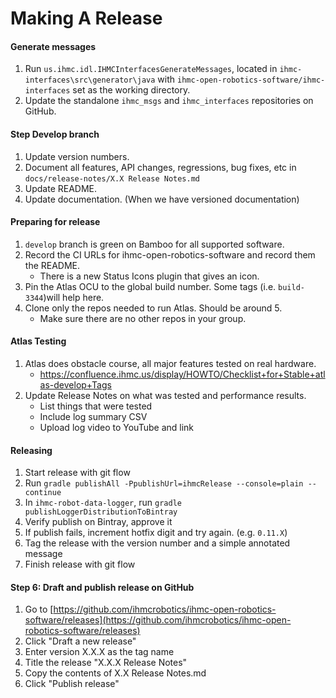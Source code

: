 # Making A Release

#### Generate messages

1. Run `us.ihmc.idl.IHMCInterfacesGenerateMessages`, 
   located in `ihmc-interfaces\src\generator\java`
   with `ihmc-open-robotics-software/ihmc-interfaces` set as the working directory.
2. Update the standalone `ihmc_msgs` and `ihmc_interfaces` repositories on GitHub.

#### Step Develop branch

1. Update version numbers.
1. Document all features, API changes, regressions, bug fixes, etc in `docs/release-notes/X.X Release Notes.md`
1. Update README.
1. Update documentation. (When we have versioned documentation)

#### Preparing for release

1. `develop` branch is green on Bamboo for all supported software.
1. Record the CI URLs for ihmc-open-robotics-software and record them the README.
   * There is a new  Status Icons plugin that gives an icon.
1. Pin the Atlas OCU to the global build number. Some tags (i.e. `build-3344`)will help here.
1. Clone only the repos needed to run Atlas. Should be around 5.
    * Make sure there are no other repos in your group.

#### Atlas Testing

1. Atlas does obstacle course, all major features tested on real hardware.
   * https://confluence.ihmc.us/display/HOWTO/Checklist+for+Stable+atlas-develop+Tags
1. Update Release Notes on what was tested and performance results.
   * List things that were tested
   * Include log summary CSV
   * Upload log video to YouTube and link

#### Releasing
1. Start release with git flow
1. Run `gradle publishAll -PpublishUrl=ihmcRelease --console=plain --continue`
1. In `ihmc-robot-data-logger`, run `gradle publishLoggerDistributionToBintray`
1. Verify publish on Bintray, approve it
1. If publish fails, increment hotfix digit and try again. (e.g. `0.11.X`)
1. Tag the release with the version number and a simple annotated message
1. Finish release with git flow

#### Step 6: Draft and publish release on GitHub

1. Go to [https://github.com/ihmcrobotics/ihmc-open-robotics-software/releases](https://github.com/ihmcrobotics/ihmc-open-robotics-software/releases)
1. Click "Draft a new release"
1. Enter version X.X.X as the tag name
1. Title the release "X.X.X Release Notes"
1. Copy the contents of X.X Release Notes.md
1. Click "Publish release"
